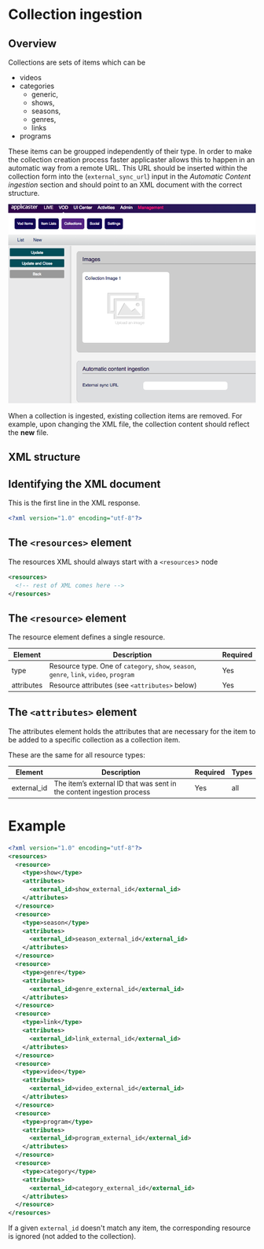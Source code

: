 # Collection ingestion

## Overview
Collections are sets of items which can be
* videos
* categories
	* generic,
	* shows,
	* seasons,
	* genres,
	* links
* programs

These items can be groupped independently of their type.
In order to make the collection creation process faster applicaster allows this to happen in an automatic way from a remote URL. This URL should be inserted within the collection form into the (`external_sync_url`) input in the *Automatic Content ingestion* section and should point to an XML document with the correct structure.

![image](./assets/external_sync_url.png)

When a collection is ingested, existing collection items are removed. For example, upon changing the XML file, the collection content should reflect the **new** file.

## XML structure

## Identifying the XML document

This is the first line in the XML response.

```xml
<?xml version="1.0" encoding="utf-8"?>
```

## The `<resources>` element

The resources XML should always start with a `<resources`> node

```xml
<resources>
  <!-- rest of XML comes here -->
</resources>
```
## The `<resource>` element

The resource element defines a single resource.

| Element | Description | Required |
|---------|-------------|----------|
| type | Resource type. One of `category`, `show`, `season`, `genre`, `link`, `video`, `program` | Yes |
| attributes | Resource attributes (see `<attributes>` below) | Yes |

## The `<attributes>` element

The attributes element holds the attributes that are necessary for the item to be added to a specific
collection as a collection item.

These are the same for all resource types:

| Element     | Description                                                          | Required | Types |
|-------------|----------------------------------------------------------------------|----------|-------|
| external_id | The item’s external ID that was sent in the content ingestion process| Yes      | all   |

# Example
```xml
<?xml version="1.0" encoding="utf-8"?>
<resources>
  <resource>
    <type>show</type>
    <attributes>
      <external_id>show_external_id</external_id>
    </attributes>
  </resource>
  <resource>
    <type>season</type>
    <attributes>
      <external_id>season_external_id</external_id>
    </attributes>
  </resource>
  <resource>
    <type>genre</type>
    <attributes>
      <external_id>genre_external_id</external_id>
    </attributes>
  </resource>
  <resource>
    <type>link</type>
    <attributes>
      <external_id>link_external_id</external_id>
    </attributes>
  </resource>
  <resource>
    <type>video</type>
    <attributes>
      <external_id>video_external_id</external_id>
    </attributes>
  </resource>
  <resource>
    <type>program</type>
    <attributes>
      <external_id>program_external_id</external_id>
    </attributes>
  </resource>
  <resource>
    <type>category</type>
    <attributes>
      <external_id>category_external_id</external_id>
    </attributes>
  </resource>
</resources>
```

If a given `external_id` doesn't match any item, the corresponding resource is ignored (not added to the collection).
